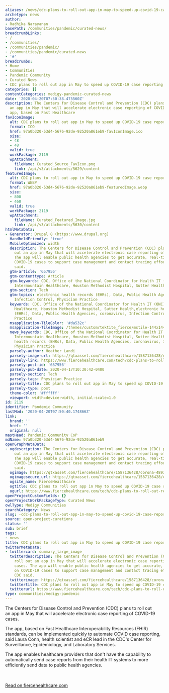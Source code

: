 ```yaml
---
aliases: /news/cdc-plans-to-roll-out-app-in-may-to-speed-up-covid-19-case-reporting
archetype: news
author:
- Radhika Narayanan
basePath: /communities/pandemic/curated-news/
breadcrumbLinks:
- /
- /communities/
- /communities/pandemic/
- /communities/pandemic/curated-news
- '#'
breadcrumbs:
- Home
- Communities
- Pandemic Community
- Curated News
- CDC plans to roll out app in May to speed up COVID-19 case reporting
categories: []
contentCategories: medigy-pandemic-curated-news
date: '2020-04-20T07:50:38.475560Z'
description: The Centers for Disease Control and Prevention (CDC) plans to roll out
  an app in May that will accelerate electronic case reporting of COVID-19 cases.  The
  app, based on Fast Healthcare
favIconImage:
  alt: CDC plans to roll out app in May to speed up COVID-19 case reporting
  format: ICO
  href: 97a0b320-53d4-5676-92de-92520a861eb9-favIconImage.ico
  size:
  - 48
  - 48
  valid: true
  workPackage: 2119
  wpAttachment:
    fileName: Curated_Source_FavIcon.png
    link: /api/v3/attachments/5629/content
featuredImage:
  alt: CDC plans to roll out app in May to speed up COVID-19 case reporting
  format: WEBP
  href: 97a0b320-53d4-5676-92de-92520a861eb9-featuredImage.webp
  size:
  - 800
  - 460
  valid: true
  workPackage: 2119
  wpAttachment:
    fileName: Curated_Featured_Image.jpg
    link: /api/v3/attachments/5630/content
htmlMetaData:
- Generator: Drupal 8 (https://www.drupal.org)
  HandheldFriendly: 'true'
  MobileOptimized: width
  description: The Centers for Disease Control and Prevention (CDC) plans to roll
    out an app in May that will accelerate electronic case reporting of COVID-19 cases.
    The app will enable public health agencies to get accurate, real-time data on
    COVID-19 cases to support case management and contact tracing efforts, the CDC
    said.
  gtm-article: '657956'
  gtm-contenttype: Article
  gtm-keywords: CDC, Office of the National Coordinator for Health IT (ONC), FHIR,
    Intermountain Healthcare, Houston Methodist Hospital, Sutter Health
  gtm-section: Tech
  gtm-topics: electronic health records (EHRs), Data, Public Health Agencies, coronavirus,
    Infection Control, Physician Practice
  keywords: CDC, Office of the National Coordinator for Health IT (ONC), FHIR, Intermountain
    Healthcare, Houston Methodist Hospital, Sutter Health,electronic health records
    (EHRs), Data, Public Health Agencies, coronavirus, Infection Control, Physician
    Practice
  msapplication-TileColor: '#da532c'
  msapplication-TileImage: /themes/custom/tektite_fierce/mstile-144x144.png?v=wAAmkK2yLl
  news_keywords: CDC, Office of the National Coordinator for Health IT (ONC), FHIR,
    Intermountain Healthcare, Houston Methodist Hospital, Sutter Health,electronic
    health records (EHRs), Data, Public Health Agencies, coronavirus, Infection Control,
    Physician Practice
  parsely-author: Heather Landi
  parsely-image-url: https://qtxasset.com/fiercehealthcare/1587136428/corona-4893276_1280.jpg/corona-4893276_1280.jpg?VmWAggLdig2_L08oCTBwGlut2btEk3aT
  parsely-link: https://www.fiercehealthcare.com/tech/cdc-plans-to-roll-out-reporting-app-for-covid-19-cases-may
  parsely-post-id: '657956'
  parsely-pub-date: 2020-04-17T10:30:42-0400
  parsely-section: Tech
  parsely-tags: Physician Practice
  parsely-title: CDC plans to roll out app in May to speed up COVID-19 case reporting
  parsely-type: post
  theme-color: '#ffffff'
  viewport: width=device-width, initial-scale=1.0
id: 2119
identifier: Pandemic Community
lastMod: '2020-04-20T07:50:40.174866Z'
link:
  brand: ''
  href: ''
  original: null
mastHead: Pandemic Community CoP
mdName: 97a0b320-53d4-5676-92de-92520a861eb9
openGraphMetaData:
- ogdescription: The Centers for Disease Control and Prevention (CDC) plans to roll
    out an app in May that will accelerate electronic case reporting of COVID-19 cases.
    The app will enable public health agencies to get accurate, real-time data on
    COVID-19 cases to support case management and contact tracing efforts, the CDC
    said.
  ogimage: https://qtxasset.com/fiercehealthcare/1587136428/corona-4893276_1280.jpg/corona-4893276_1280.jpg?VmWAggLdig2_L08oCTBwGlut2btEk3aT
  ogimagesecure_url: https://qtxasset.com/fiercehealthcare/1587136428/corona-4893276_1280.jpg/corona-4893276_1280.jpg?VmWAggLdig2_L08oCTBwGlut2btEk3aT
  ogsite_name: FierceHealthcare
  ogtitle: CDC plans to roll out app in May to speed up COVID-19 case reporting
  ogurl: https://www.fiercehealthcare.com/tech/cdc-plans-to-roll-out-reporting-app-for-covid-19-cases-may
openProjectCustomFields: {}
openProjectWorkPackageType: Curated News
owlType: Medigy Communities
searchCategory: News
slug: -cdc-plans-to-roll-out-app-in-may-to-speed-up-covid-19-case-reporting
source: open-project-curations
status: ''
sub: brief
tags:
- news
title: CDC plans to roll out app in May to speed up COVID-19 case reporting
twitterMetaData:
- twittercard: summary_large_image
  twitterdescription: The Centers for Disease Control and Prevention (CDC) plans to
    roll out an app in May that will accelerate electronic case reporting of COVID-19
    cases. The app will enable public health agencies to get accurate, real-time data
    on COVID-19 cases to support case management and contact tracing efforts, the
    CDC said.
  twitterimage: https://qtxasset.com/fiercehealthcare/1587136428/corona-4893276_1280.jpg/corona-4893276_1280.jpg?VmWAggLdig2_L08oCTBwGlut2btEk3aT
  twittertitle: CDC plans to roll out app in May to speed up COVID-19 case reporting
  twitterurl: https://www.fiercehealthcare.com/tech/cdc-plans-to-roll-out-reporting-app-for-covid-19-cases-may
type: communities/medigy-pandemic
---
```


The Centers for Disease Control and Prevention (CDC) plans to roll out an app in May that will accelerate electronic case reporting of COVID-19 cases.

The app, based on Fast Healthcare Interoperability Resources (FHIR) standards, can be implemented quickly to automate COVID case reporting, said Laura Conn, health scientist and eCR lead in the CDC's Center for Surveillance, Epidemiology, and Laboratory Services.

The app enables healthcare providers that don't have the capability to automatically send case reports from their health IT systems to more efficiently send data to public health agencies.

<br><br><a target="_blank" href=https://www.fiercehealthcare.com/tech/cdc-plans-to-roll-out-reporting-app-for-covid-19-cases-may>Read on fiercehealthcare.com</a>